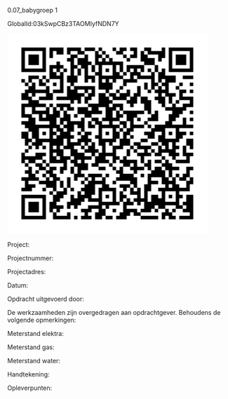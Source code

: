 0.07_babygroep 1

GlobalId:03kSwpCBz3TAOMIyfNDN7Y

![picture](https://github.com/C-Claus/Data-Files/blob/master/QR_codes/KDV/0.07_babygroep%201.png)

Project:

Projectnummer:

Projectadres:

Datum:

Opdracht uitgevoerd door:

De werkzaamheden zijn overgedragen aan opdrachtgever. Behoudens de volgende opmerkingen:

Meterstand elektra:

Meterstand gas:

Meterstand water:

Handtekening:

Opleverpunten:
